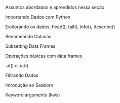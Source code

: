 Assuntos abordados e aprendidos nessa seção

Importando Dados com Python

Explorando os dados: head(), tail(), info(), describe()

Renomeando Colunas

Subsetting Data Frames

Operações básicas com data frames

.at() e .iat()

Filtrando Dados

Introdução ao Seaborn

Keyword arguments (kws)
